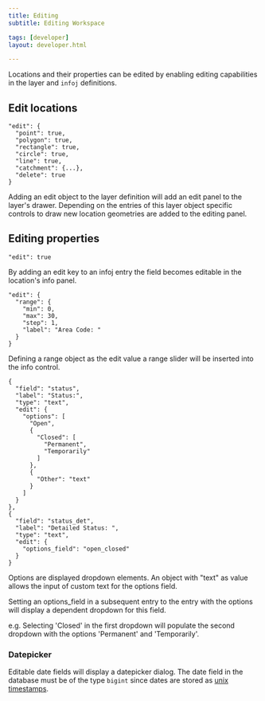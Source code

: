```yaml
---
title: Editing
subtitle: Editing Workspace

tags: [developer]
layout: developer.html

---
```

Locations and their properties can be edited by enabling editing capabilities in the layer and `infoj` definitions.

## Edit locations

```text
"edit": {
  "point": true,
  "polygon": true,
  "rectangle": true,
  "circle": true,
  "line": true,
  "catchment": {...},
  "delete": true
}
```

Adding an edit object to the layer definition will add an edit panel to the layer's drawer. Depending on the entries of this layer object specific controls to draw new location geometries are added to the editing panel.

## Editing properties

`"edit": true`

By adding an edit key to an infoj entry the field becomes editable in the location's info panel.

```text
"edit": {
  "range": {
    "min": 0,
    "max": 30,
    "step": 1,
    "label": "Area Code: "
  }
}
```

Defining a range object as the edit value a range slider will be inserted into the info control.

```text
{
  "field": "status",
  "label": "Status:",
  "type": "text",
  "edit": {
    "options": [
      "Open",
      {
        "Closed": [
          "Permanent",
          "Temporarily"
        ]
      },
      {
        "Other": "text"
      }
    ]
  }
},
{
  "field": "status_det",
  "label": "Detailed Status: ",
  "type": "text",
  "edit": {
    "options_field": "open_closed"
  }
}
```

Options are displayed dropdown elements. An object with "text" as value allows the input of custom text for the options field.

Setting an options\_field in a subsequent entry to the entry with the options will display a dependent dropdown for this field.

e.g. Selecting 'Closed' in the first dropdown will populate the second dropdown with the options 'Permanent' and 'Temporarily'.

### Datepicker

Editable date fields will display a datepicker dialog. The date field in the database must be of the type `bigint` since dates are stored as [unix timestamps](https://www.unixtimestamp.com/).